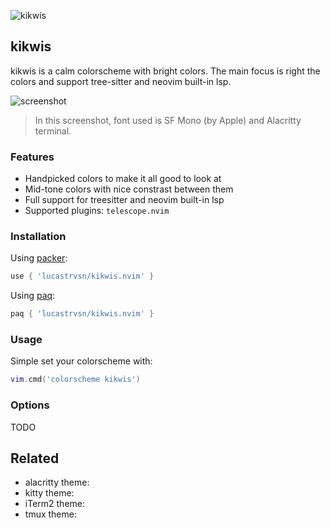 ![kikwis](https://user-images.githubusercontent.com/8826449/111629144-ba639300-87cf-11eb-821d-faf63bc29ea5.png)

## kikwis

kikwis is a calm colorscheme with bright colors. The main focus is right the colors and support tree-sitter and neovim built-in lsp.

![screenshot](https://user-images.githubusercontent.com/8826449/111538294-467fa700-874b-11eb-8ddb-cdfad9a0a7de.png)

> In this screenshot, font used is SF Mono (by Apple) and Alacritty terminal.

### Features

- Handpicked colors to make it all good to look at
- Mid-tone colors with nice constrast between them
- Full support for treesitter and neovim built-in lsp
- Supported plugins: `telescope.nvim`

### Installation

Using [packer](https://github.com/wbthomason/packer.nvim):

```lua
use { 'lucastrvsn/kikwis.nvim' }
```

Using [paq](https://github.com/savq/paq-nvim):

```lua
paq { 'lucastrvsn/kikwis.nvim' }
```

### Usage

Simple set your colorscheme with:

```lua
vim.cmd('colorscheme kikwis')
```

### Options

TODO

## Related

- alacritty theme: []()
- kitty theme: []()
- iTerm2 theme: []()
- tmux theme: []()
